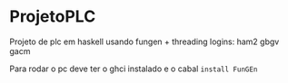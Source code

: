 # ProjetoPLC
Projeto de plc em haskell usando fungen + threading
logins:
ham2 gbgv gacm


Para rodar o pc deve ter o ghci instalado e o cabal ``install FunGEn``
